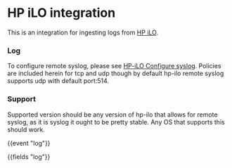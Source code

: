 # HP iLO integration

This is an integration for ingesting logs from [HP iLO](https://www.hpe.com/us/en/servers/integrated-lights-out-ilo.html).

### Log

To configure remote syslog, please see [HP-iLO Configure syslog](https://support.hpe.com/hpesc/public/docDisplay?docId=emr_na-a00045612en_us). Policies are included herein for tcp and udp though by default hp-ilo remote syslog supports udp with default port:514.

### Support

Supported version should be any version of hp-ilo that allows for remote syslog, as it is syslog it ought to be pretty stable. Any OS that supports this should work.

{{event "log"}}

{{fields "log"}}